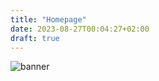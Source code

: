 ```yaml
---
title: "Homepage"
date: 2023-08-27T00:04:27+02:00
draft: true
---
```


![banner](https://scontent.ftrd4-1.fna.fbcdn.net/v/t39.30808-6/321803843_862297231701180_2343561688004285181_n.jpg?stp=dst-jpg_s960x960&_nc_cat=103&ccb=1-7&_nc_sid=e3f864&_nc_ohc=_M-ERMQgDjsAX_3VInr&_nc_ht=scontent.ftrd4-1.fna&oh=00_AfBdsP8VpuzUWRpj1z0R0JkujN4u9EBr6nmI7AFzNxFNRg&oe=64EF60C1)
